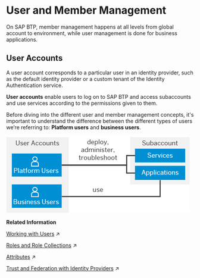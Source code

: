 <!-- loiocc1c676b43904066abb2a4838cbd0c37 -->

# User and Member Management

On SAP BTP, member management happens at all levels from global account to environment, while user management is done for business applications.



<a name="loiocc1c676b43904066abb2a4838cbd0c37__section_ygb_5xw_jlb"/>

## User Accounts

A user account corresponds to a particular user in an identity provider, such as the default identity provider or a custom tenant of the Identity Authentication service.

**User accounts** enable users to log on to SAP BTP and access subaccounts and use services according to the permissions given to them.

Before diving into the different user and member management concepts, it's important to understand the difference between the different types of users we’re referring to: **Platform users** and **business users**.

![Platform Users and Business Users](images/user-accounts_27c8463.png)

**Related Information**  


[Working with Users](https://help.sap.com/viewer/65de2977205c403bbc107264b8eccf4b/Cloud/en-US/2c91f88e60ea4677a076212085b42d02.html "In the SAP BTP cockpit, you can see the users of your global account or subaccount, user-related identity provider information, and their authorizations. In a user's overview, you can create and delete users, and assign role collections. You can also display an overview of the role collections, where you can drill down all the way to the role, and see the application that the role is belongs to.") :arrow_upper_right:

[Roles and Role Collections](https://help.sap.com/viewer/65de2977205c403bbc107264b8eccf4b/Cloud/en-US/14a877c6e2f14832999df500ffa6e05e.html "Usually a role collection consists of one or multiple roles. You can use the SAP BTP cockpit to add or remove roles.") :arrow_upper_right:

[Attributes](https://help.sap.com/viewer/65de2977205c403bbc107264b8eccf4b/Cloud/en-US/713f52ac36a041ef8fdc72560d6cfbcd.html "Attributes use information that is specific to the user, for example the user's country. If the application developer in the Cloud Foundry environment of SAP BTP has created a country attribute to a role, this restricts the data a business user can see based on this attribute.") :arrow_upper_right:

[Trust and Federation with Identity Providers](https://help.sap.com/viewer/65de2977205c403bbc107264b8eccf4b/Cloud/en-US/cb1bc8f1bd5c482e891063960d7acd78.html "When setting up accounts you need to assign users. While we provide you with your first users to get you started, your organization has identity providers that you want to integrate.") :arrow_upper_right:


